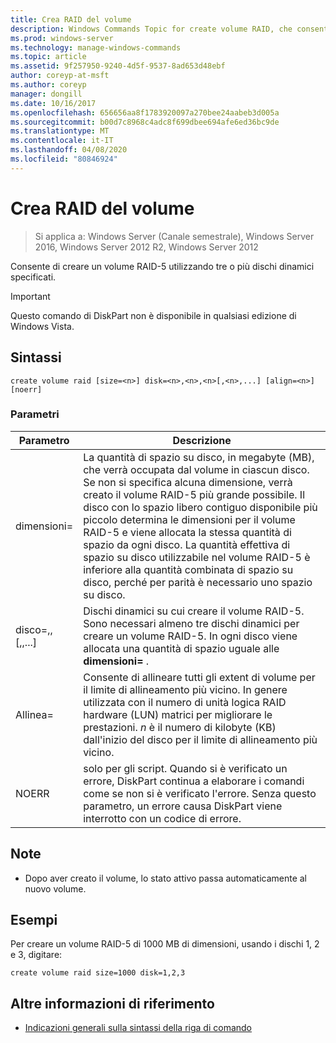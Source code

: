 ```yaml
---
title: Crea RAID del volume
description: Windows Commands Topic for create volume RAID, che consente di creare un volume RAID-5 utilizzando tre o più dischi dinamici specificati.
ms.prod: windows-server
ms.technology: manage-windows-commands
ms.topic: article
ms.assetid: 9f257950-9240-4d5f-9537-8ad653d48ebf
author: coreyp-at-msft
ms.author: coreyp
manager: dongill
ms.date: 10/16/2017
ms.openlocfilehash: 656656aa8f1783920097a270bee24aabeb3d005a
ms.sourcegitcommit: b00d7c8968c4adc8f699dbee694afe6ed36bc9de
ms.translationtype: MT
ms.contentlocale: it-IT
ms.lasthandoff: 04/08/2020
ms.locfileid: "80846924"
---
```

# <a name="create-volume-raid"></a>Crea RAID del volume

>Si applica a: Windows Server (Canale semestrale), Windows Server 2016, Windows Server 2012 R2, Windows Server 2012

Consente di creare un volume RAID-5 utilizzando tre o più dischi dinamici specificati.  

> [!IMPORTANT]  
> Questo comando di DiskPart non è disponibile in qualsiasi edizione di Windows Vista.

## <a name="syntax"></a>Sintassi  
  
```  
create volume raid [size=<n>] disk=<n>,<n>,<n>[,<n>,...] [align=<n>] [noerr]  
```  
  
### <a name="parameters"></a>Parametri  
  
|           Parametro           |                                                                                                                                                                                                                                              Descrizione                                                                                                                                                                                                                                              |
|-------------------------------|-------------------------------------------------------------------------------------------------------------------------------------------------------------------------------------------------------------------------------------------------------------------------------------------------------------------------------------------------------------------------------------------------------------------------------------------------------------------------------------------------------|
|           dimensioni\=<n>           | La quantità di spazio su disco, in megabyte \(MB\), che verrà occupata dal volume in ciascun disco. Se non si specifica alcuna dimensione, verrà creato il volume RAID\-5 più grande possibile. Il disco con lo spazio libero contiguo disponibile più piccolo determina le dimensioni per il volume RAID\-5 e viene allocata la stessa quantità di spazio da ogni disco. La quantità effettiva di spazio su disco utilizzabile nel volume RAID\-5 è inferiore alla quantità combinata di spazio su disco, perché per parità è necessario uno spazio su disco. |
| disco\=<n>,<n>,<n>\[,<n>,...\] |                                                                                                                                               Dischi dinamici su cui creare il volume RAID\-5. Sono necessari almeno tre dischi dinamici per creare un volume RAID\-5. In ogni disco viene allocata una quantità di spazio uguale alle **dimensioni\=<n>** .                                                                                                                                                |
|          Allinea\=<n>           |                                                                                                                   Consente di allineare tutti gli extent di volume per il limite di allineamento più vicino. In genere utilizzata con il numero di unità logica RAID hardware \(LUN\) matrici per migliorare le prestazioni. *n* è il numero di kilobyte \(KB\) dall'inizio del disco per il limite di allineamento più vicino.                                                                                                                   |
|             NOERR             |                                                                                                                                                 solo per gli script. Quando si è verificato un errore, DiskPart continua a elaborare i comandi come se non si è verificato l'errore. Senza questo parametro, un errore causa DiskPart viene interrotto con un codice di errore.                                                                                                                                                  |
  
## <a name="remarks"></a>Note  
  
-   Dopo aver creato il volume, lo stato attivo passa automaticamente al nuovo volume.  
  
## <a name="examples"></a><a name=BKMK_examples></a>Esempi  
Per creare un volume RAID\-5 di 1000 MB di dimensioni, usando i dischi 1, 2 e 3, digitare:  
  
```  
create volume raid size=1000 disk=1,2,3  
```  
  
## <a name="additional-references"></a>Altre informazioni di riferimento  
- [Indicazioni generali sulla sintassi della riga di comando](command-line-syntax-key.md)  
  

  

